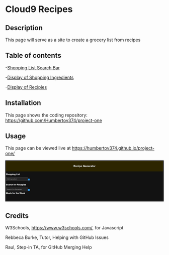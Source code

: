 # Cloud9 Recipes

## Description

This page will serve as a site to create a grocery list from recipes

## Table of contents

-[Shopping List Search Bar](#shopping-list)

-[Display of Shopping Ingredients](#shoppingList)

-[Display of Recipies](#savedMeals)


## Installation

This page shows the coding repository: https://github.com/Humbertov374/project-one


## Usage

This page can be viewed live at https://humbertov374.github.io/project-one/

![screenshot of content](./assets/pictures/live-page-pic.JPG "This is a screenshot of the content") 


## Credits

W3Schools, https://www.w3schools.com/, for Javascript

Rebbeca Burke, Tutor, Helping with GitHub Issues

Raul, Step-in TA, for GitHub Merging Help

                       
